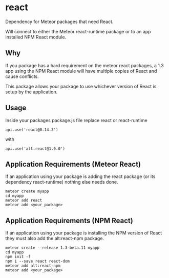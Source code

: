 # react

Dependency for Meteor packages that need React.

Will connect to either the Meteor react-runtime package or to an app installed NPM React module.

## Why

If you package has a hard requirement on the meteor react packages, a 1.3 app using the NPM React module will have multiple copies of React and cause conflicts.

This package allows your package to use whichever version of React is setup by the application.

## Usage

Inside your packages package.js file replace react or react-runtime

```
api.use('react@0.14.3')
```

with

```
api.use('alt:react@1.0.0')
```

## Application Requirements (Meteor React)

If an application using your package is adding the react package (or its dependency react-runtime) nothing else needs done.

```
meteor create myapp
cd myapp
meteor add react
meteor add <your_package>
```


## Application Requirements (NPM React)

If an application using your package is installing the NPM version of React they must also add the alt:react-npm package.

```
meteor create --release 1.3-beta.11 myapp
cd myapp
npm init -f
npm i --save react react-dom
meteor add alt:react-npm
meteor add <your_package>
```

